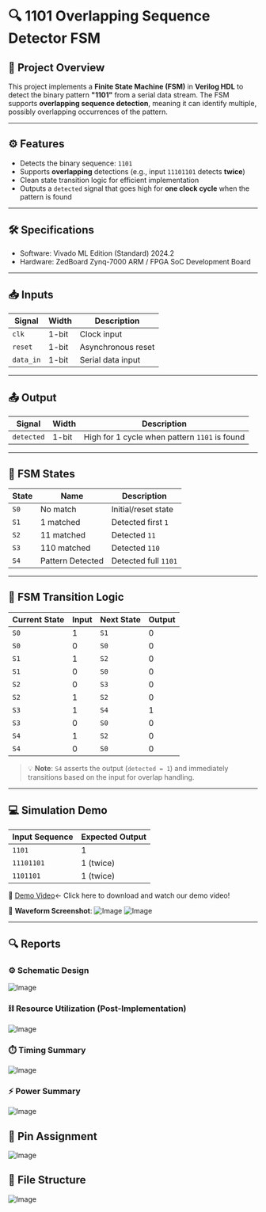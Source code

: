 # 🔍 1101 Overlapping Sequence Detector FSM

## 📌 Project Overview

This project implements a **Finite State Machine (FSM)** in **Verilog HDL** to detect the binary pattern **"1101"** from a serial data stream. The FSM supports **overlapping sequence detection**, meaning it can identify multiple, possibly overlapping occurrences of the pattern.

---

## ⚙️ Features

- Detects the binary sequence: `1101`
- Supports **overlapping** detections (e.g., input `11101101` detects **twice**)
- Clean state transition logic for efficient implementation
- Outputs a `detected` signal that goes high for **one clock cycle** when the pattern is found

---

## 🛠️ Specifications

- Software: Vivado ML Edition (Standard) 2024.2
- Hardware: ZedBoard Zynq-7000 ARM / FPGA SoC Development Board

---

## 📥 Inputs

| Signal    | Width | Description            |
|-----------|-------|------------------------|
| `clk`     | 1-bit | Clock input            |
| `reset`   | 1-bit | Asynchronous reset     |
| `data_in` | 1-bit | Serial data input      |

---

## 📤 Output

| Signal     | Width | Description                             |
|------------|-------|-----------------------------------------|
| `detected` | 1-bit | High for 1 cycle when pattern `1101` is found |

---

## 🧠 FSM States

| State | Name             | Description                |
|-------|------------------|----------------------------|
| `S0`  | No match         | Initial/reset state        |
| `S1`  | 1 matched        | Detected first `1`         |
| `S2`  | 11 matched       | Detected `11`              |
| `S3`  | 110 matched      | Detected `110`             |
| `S4`  | Pattern Detected | Detected full `1101`       |

---

## 🔁 FSM Transition Logic

| Current State | Input | Next State | Output |
|---------------|-------|------------|--------|
| `S0`          | 1     | `S1`       | 0      |
| `S0`          | 0     | `S0`       | 0      |
| `S1`          | 1     | `S2`       | 0      |
| `S1`          | 0     | `S0`       | 0      |
| `S2`          | 0     | `S3`       | 0      |
| `S2`          | 1     | `S2`       | 0      |
| `S3`          | 1     | `S4`       | 1      |
| `S3`          | 0     | `S0`       | 0      |
| `S4`          | 1     | `S2`       | 0      |
| `S4`          | 0     | `S0`       | 0      |

> 💡 **Note**: `S4` asserts the output (`detected = 1`) and immediately transitions based on the input for overlap handling.

---

## 💻 Simulation Demo

| Input Sequence | Expected Output |
|----------------|------------------|
| `1101`         | 1                |
| `11101101`     | 1 (twice)        |
| `1101101`      | 1 (twice)        |

🎥 [Demo Video]()<- Click here to download and watch our demo video!

📸 **Waveform Screenshot**: ![Image](https://github.com/MOHAMMEDRIYAJ/Overlapping-Sequence-Detector-FSM-/blob/main/Images/waveform%20variables%20.jpg)
![Image](https://github.com/MOHAMMEDRIYAJ/Overlapping-Sequence-Detector-FSM-/blob/main/Images/Waveform.jpg)

---

## 🔍 Reports

### ⚙️ Schematic Design 

![Image](https://github.com/MOHAMMEDRIYAJ/Overlapping-Sequence-Detector-FSM-/blob/main/Images/schematic.jpg)

### ⛓️ Resource Utilization (Post-Implementation)

![Image](https://github.com/MOHAMMEDRIYAJ/Overlapping-Sequence-Detector-FSM-/blob/main/Images/Post%20synthesis.jpg)

### ⏱️ Timing Summary

![Image](https://github.com/MOHAMMEDRIYAJ/Overlapping-Sequence-Detector-FSM-/blob/main/Images/design%20timing%20summary.jpg)

### ⚡ Power Summary

![Image](https://github.com/MOHAMMEDRIYAJ/Overlapping-Sequence-Detector-FSM-/blob/main/Images/Power%20Summary.jpg)

## 🔌 Pin Assignment

![Image](https://github.com/MOHAMMEDRIYAJ/Overlapping-Sequence-Detector-FSM-/blob/main/Images/Ports%20mapping%20.jpg)

## 📂 File Structure

![Image](https://github.com/MOHAMMEDRIYAJ/Overlapping-Sequence-Detector-FSM-/blob/main/Images/File%20structure.jpg)



